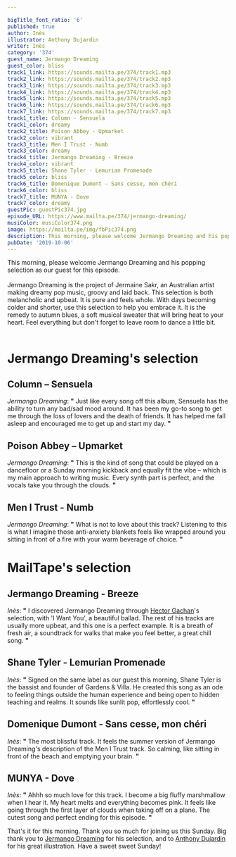 ```yaml
---

bigTitle_font_ratio: '6'
published: true
author: Inès
illustrator: Anthony Dujardin
writer: Inès
category: '374'
guest_name: Jermango Dreaming
guest_color: bliss
track1_link: https://sounds.mailta.pe/374/track1.mp3
track2_link: https://sounds.mailta.pe/374/track2.mp3
track3_link: https://sounds.mailta.pe/374/track3.mp3
track4_link: https://sounds.mailta.pe/374/track4.mp3
track5_link: https://sounds.mailta.pe/374/track5.mp3
track6_link: https://sounds.mailta.pe/374/track6.mp3
track7_link: https://sounds.mailta.pe/374/track7.mp3
track1_title: Column - Sensuela
track1_color: dreamy
track2_title: Poison Abbey - Upmarket
track2_color: vibrant
track3_title: Men I Trust - Numb
track3_color: dreamy
track4_title: Jermango Dreaming - Breeze
track4_color: vibrant
track5_title: Shane Tyler - Lemurian Promenade
track5_color: bliss
track6_title: Domenique Dumont - Sans cesse, mon chéri
track6_color: bliss
track7_title: MUNYA - Dove
track7_color: dreamy
guestPic: guestPic374.jpg
episode_URL: https://www.mailta.pe/374/jermango-dreaming/
musiColor: musiColor374.png
image: https://mailta.pe/img/fbPic374.png
description: This morning, please welcome Jermango Dreaming and his popping selection as our guest for this episode.  Jermango Dreaming is the project of Jermaine Sakr, an Australian artist making dreamy pop music, groovy and laid back.  This selection is both melancholic and upbeat. It is pure and feels whole. With days becoming colder and shorter, use this selection to help you embrace it.
pubDate: '2019-10-06'
---
```

This morning, please welcome Jermango Dreaming and his popping selection as our guest for this episode. 
<br><br>
Jermango Dreaming is the project of Jermaine Sakr, an Australian artist making dreamy pop music, groovy and laid back. 
This selection is both melancholic and upbeat. It is pure and feels whole. With days becoming colder and shorter, use this selection to help you embrace it. It is the remedy to autumn blues, a soft musical sweater that will bring heat to your heart. Feel everything but don't forget to leave room to dance a little bit. <br><br>


# Jermango Dreaming's selection

## Column – Sensuela
_Jermango Dreaming_: **"** Just like every song off this album, Sensuela has the ability to turn any bad/sad mood around. It has been my go-to song to get me through the loss of lovers and the death of friends. It has helped me fall asleep and encouraged me to get up and start my day. **"** 

## Poison Abbey – Upmarket
_Jermango Dreaming_: **"** This is the kind of song that could be played on a dancefloor or a Sunday morning kickback and equally fit the vibe – which is my main approach to writing music. Every synth part is perfect, and the vocals take you through the clouds. **"** 

## Men I Trust - Numb
_Jermango Dreaming_: **"** What is not to love about this track? Listening to this is what I imagine those anti-anxiety blankets feels like wrapped around you sitting in front of a fire with your warm beverage of choice. **"** 


# MailTape's selection

## Jermango Dreaming - Breeze
_Inès_: **"** I discovered Jermango Dreaming through [Hector Gachan](https://www.mailta.pe/289/hector-gachan/)'s selection, with 'I Want You', a beautiful ballad. The rest of his tracks are usually more upbeat, and this one is a perfect example. It is a breath of fresh air, a soundtrack for walks that make you feel better, a great chill song. **"** 

## Shane Tyler - Lemurian Promenade
_Inès_: **"** Signed on the same label as our guest this morning, Shane Tyler is the bassist and founder of Gardens & Villa. He created this song as an ode to feeling things outside the human experience and being open to hidden teaching and realms. It sounds like sunlit pop, effortlessly cool. **"** 

## Domenique Dumont - Sans cesse, mon chéri
_Inès_: **"** The most blissful track. It feels the summer version of Jermango Dreaming's description of the Men I Trust track. So calming, like sitting in front of the beach and emptying your brain. **"** 

## MUNYA - Dove
_Inès_: **"** Ahhh so much love for this track. I become a big fluffy marshmallow when I hear it. My heart melts and everything becomes pink. It feels like going through the first layer of clouds when taking off on a plane. The cutest song and perfect ending for this episode. **"** 


 That's it for this morning. Thank you so much for joining us this Sunday. Big thank you to [Jermango Dreaming](https://www.facebook.com/jermangodreaming/) for his selection, and to [Anthony Dujardin](https://www.instagram.com/fromthegarden/) for his great illustration. Have a sweet sweet Sunday!
